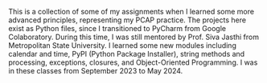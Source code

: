 This is a collection of some of my assignments when I learned some more advanced principles, representing my PCAP practice. The projects here exist as Python files, since I transitioned to PyCharm from Google Colaboratory. During this time, I was still mentored by Prof. Siva Jasthi from Metropolitan State University. I learned some new modules including calendar and time, PyPI  (Python Package Installer), string methods and processing, exceptions, closures, and Object-Oriented Programming. I was in these classes from September 2023 to May 2024.
